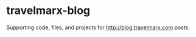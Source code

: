 travelmarx-blog
===============

Supporting code, files, and projects for http://blog.travelmarx.com posts.
